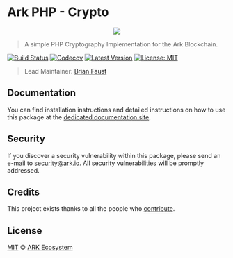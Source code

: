 # Ark PHP - Crypto

<p align="center">
    <img src="https://github.com/ArkEcosystem/php-crypto/blob/master/banner.png" />
</p>

> A simple PHP Cryptography Implementation for the Ark Blockchain.

[![Build Status](https://badgen.now.sh/circleci/github/ArkEcosystem/php-crypto)](https://circleci.com/gh/ArkEcosystem/php-crypto)
[![Codecov](https://badgen.now.sh/codecov/c/github/arkecosystem/php-crypto)](https://codecov.io/gh/arkecosystem/php-crypto)
[![Latest Version](https://badgen.now.sh/github/release/ArkEcosystem/php-crypto)](https://github.com/ArkEcosystem/php-crypto/releases)
[![License: MIT](https://badgen.now.sh/badge/license/MIT/green)](https://opensource.org/licenses/MIT)

> Lead Maintainer: [Brian Faust](https://github.com/faustbrian)

## Documentation

You can find installation instructions and detailed instructions on how to use this package at the [dedicated documentation site](https://ark.dev/docs/sdk/php/crypto/intro).

## Security

If you discover a security vulnerability within this package, please send an e-mail to security@ark.io. All security vulnerabilities will be promptly addressed.

## Credits

This project exists thanks to all the people who [contribute](../../contributors).

## License

[MIT](LICENSE) © [ARK Ecosystem](https://ark.io)
